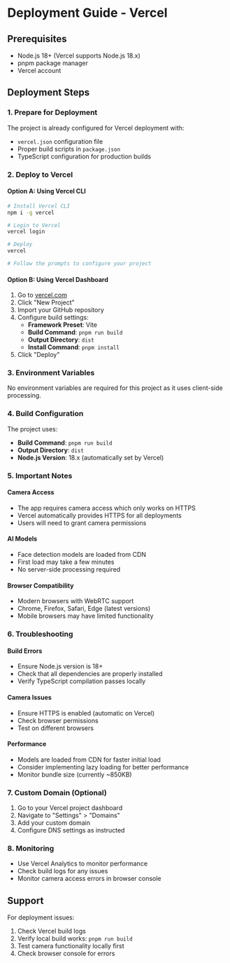 # Deployment Guide - Vercel

## Prerequisites

- Node.js 18+ (Vercel supports Node.js 18.x)
- pnpm package manager
- Vercel account

## Deployment Steps

### 1. Prepare for Deployment

The project is already configured for Vercel deployment with:
- `vercel.json` configuration file
- Proper build scripts in `package.json`
- TypeScript configuration for production builds

### 2. Deploy to Vercel

#### Option A: Using Vercel CLI
```bash
# Install Vercel CLI
npm i -g vercel

# Login to Vercel
vercel login

# Deploy
vercel

# Follow the prompts to configure your project
```

#### Option B: Using Vercel Dashboard
1. Go to [vercel.com](https://vercel.com)
2. Click "New Project"
3. Import your GitHub repository
4. Configure build settings:
   - **Framework Preset**: Vite
   - **Build Command**: `pnpm run build`
   - **Output Directory**: `dist`
   - **Install Command**: `pnpm install`
5. Click "Deploy"

### 3. Environment Variables

No environment variables are required for this project as it uses client-side processing.

### 4. Build Configuration

The project uses:
- **Build Command**: `pnpm run build`
- **Output Directory**: `dist`
- **Node.js Version**: 18.x (automatically set by Vercel)

### 5. Important Notes

#### Camera Access
- The app requires camera access which only works on HTTPS
- Vercel automatically provides HTTPS for all deployments
- Users will need to grant camera permissions

#### AI Models
- Face detection models are loaded from CDN
- First load may take a few minutes
- No server-side processing required

#### Browser Compatibility
- Modern browsers with WebRTC support
- Chrome, Firefox, Safari, Edge (latest versions)
- Mobile browsers may have limited functionality

### 6. Troubleshooting

#### Build Errors
- Ensure Node.js version is 18+
- Check that all dependencies are properly installed
- Verify TypeScript compilation passes locally

#### Camera Issues
- Ensure HTTPS is enabled (automatic on Vercel)
- Check browser permissions
- Test on different browsers

#### Performance
- Models are loaded from CDN for faster initial load
- Consider implementing lazy loading for better performance
- Monitor bundle size (currently ~850KB)

### 7. Custom Domain (Optional)

1. Go to your Vercel project dashboard
2. Navigate to "Settings" > "Domains"
3. Add your custom domain
4. Configure DNS settings as instructed

### 8. Monitoring

- Use Vercel Analytics to monitor performance
- Check build logs for any issues
- Monitor camera access errors in browser console

## Support

For deployment issues:
1. Check Vercel build logs
2. Verify local build works: `pnpm run build`
3. Test camera functionality locally first
4. Check browser console for errors

